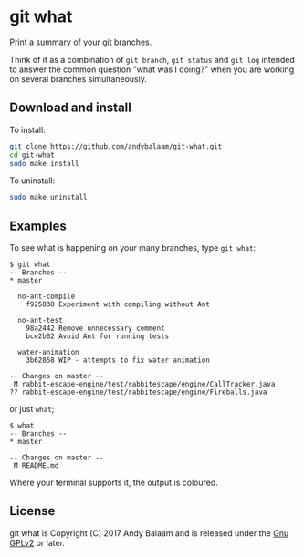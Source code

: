 # git what

Print a summary of your git branches.

Think of it as a combination of `git branch`, `git status` and `git log`
intended to answer the common question "what was I doing?" when you are
working on several branches simultaneously.

## Download and install

To install:

```bash
git clone https://github.com/andybalaam/git-what.git
cd git-what
sudo make install
```

To uninstall:

```bash
sudo make uninstall
```

## Examples

To see what is happening on your many branches, type `git what`:

```
$ git what
-- Branches --
* master

  no-ant-compile
    f925838 Experiment with compiling without Ant

  no-ant-test
    98a2442 Remove unnecessary comment
    bce2b02 Avoid Ant for running tests

  water-animation
    3b62858 WIP - attempts to fix water animation

-- Changes on master --
 M rabbit-escape-engine/test/rabbitescape/engine/CallTracker.java
?? rabbit-escape-engine/test/rabbitescape/engine/Fireballs.java
```

or just `what`;

```
$ what
-- Branches --
* master

-- Changes on master --
 M README.md
 ```

Where your terminal supports it, the output is coloured.

## License

git what is Copyright (C) 2017 Andy Balaam and is released under the
[Gnu GPLv2](LICENSE.md) or later.
